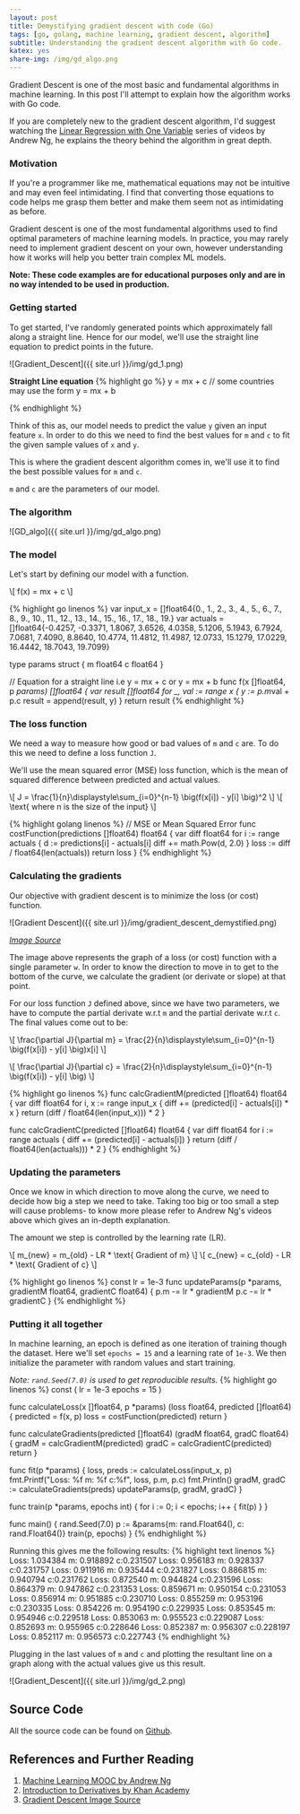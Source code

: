 ```yaml
---
layout: post
title: Demystifying gradient descent with code (Go)
tags: [go, golang, machine learning, gradient descent, algorithm]
subtitle: Understanding the gradient descent algorithm with Go code.
katex: yes
share-img: /img/gd_algo.png
--- 
```


Gradient Descent is one of the most basic and fundamental algorithms in machine learning. In this post I'll attempt to explain how the algorithm works with Go code.

If you are completely new to the gradient descent algorithm, I'd suggest watching the [Linear Regression with One Variable][ng-gd-vid] series of videos by Andrew Ng, he explains the theory behind the algorithm in great depth.

### Motivation
If you're a programmer like me, mathematical equations may not be intuitive and may even feel intimidating. I find that converting those equations to code helps me grasp them better and make them seem not as intimidating as before.

Gradient descent is one of the most fundamental algorithms used to find optimal parameters of machine learning models. In practice, you may rarely need to implement gradient descent on your own, however understanding how it works will help you better train complex ML models.

**Note: These code examples are for educational purposes only and are in no way intended to be used in production.**

### Getting started
To get started, I've randomly generated points which approximately fall along a straight line. Hence for our model, we'll use the straight line equation to predict points in the future.

![Gradient_Descent]({{ site.url }}/img/gd_1.png)

**Straight Line equation**
{% highlight go %}
  y = mx + c // some countries may use the form y = mx + b

{% endhighlight %}

Think of this as, our model needs to predict the value `y` given an input feature `x`. In order to do this we need to find the best values for `m` and `c` to fit the given sample values of `x` and `y`.

This is where the gradient descent algorithm comes in, we'll use it to find the best possible values for `m` and `c`.

`m` and `c` are the parameters of our model.

### The algorithm
![GD_algo]({{ site.url }}/img/gd_algo.png)
### The model
Let's start by defining our model with a function.

\\[
  f(x) = mx + c
\\]

{% highlight go linenos %}
var input_x = []float64{0., 1., 2., 3., 4., 5., 6., 7., 8., 9., 10., 11., 12., 13., 14., 15., 16., 17., 18., 19.}
var actuals = []float64{-0.4257, -0.3371, 1.8067, 3.6526, 4.0358, 5.1206, 5.1943, 6.7924, 7.0681, 7.4090, 8.8640, 10.4774, 11.4812, 11.4987, 12.0733, 15.1279, 17.0229, 16.4442, 18.7043, 19.7099}

type params struct {
	m float64
	c float64
}

// Equation for a straight line i.e y = mx + c or y = mx + b
func f(x []float64, p *params) []float64 {
	var result []float64
	for _, val := range x {
		y := p.m*val + p.c
		result = append(result, y)
	}
	return result
{% endhighlight %}

### The loss function
We need a way to measure how good or bad values of `m` and `c` are. To do this we need to define a loss function `J`.

We'll use the mean squared error (MSE) loss function, which is the mean of squared difference between predicted and actual values.

\\[
J = \frac{1}{n}\displaystyle\sum_{i=0}^{n-1} \big(f(x[i]) - y[i] \big)^2 
\\]
\\[
\text{ where n is the size of the input}
\\]

{% highlight golang linenos %}
// MSE or Mean Squared Error
func costFunction(predictions []float64) float64 {
	var diff float64
	for i := range actuals {
		d := predictions[i] - actuals[i]
		diff += math.Pow(d, 2.0)
	}
	loss := diff / float64(len(actuals))
	return loss
}
{% endhighlight %}

### Calculating the gradients
Our objective with gradient descent is to minimize the loss (or cost) function.

![Gradient Descent]({{ site.url }}/img/gradient_descent_demystified.png)

_[Image Source][gd-demystified]_

The image above represents the graph of a loss (or cost) function with a single parameter `w`. In order to know the direction to move in to get to the bottom of the curve, we calculate the gradient (or derivate or slope) at that point. 

For our loss function `J` defined above, since we have two parameters, we have to compute the partial derivate w.r.t `m` and the partial derivate w.r.t `c`. The final values come out to be:

\\[
  \frac{\partial J}{\partial m} = \frac{2}{n}\displaystyle\sum_{i=0}^{n-1} \big(f(x[i]) - y[i] \big)x[i]
\\]

\\[
  \frac{\partial J}{\partial c} = \frac{2}{n}\displaystyle\sum_{i=0}^{n-1} \big(f(x[i]) - y[i] \big)
\\]

{% highlight go linenos %}
func calcGradientM(predicted []float64) float64 {
	var diff float64
	for i, x := range input_x {
		diff += (predicted[i] - actuals[i]) * x
	}
	return (diff / float64(len(input_x))) * 2
}

func calcGradientC(predicted []float64) float64 {
	var diff float64
	for i := range actuals {
		diff += (predicted[i] - actuals[i])
	}
	return (diff / float64(len(actuals))) * 2
}
{% endhighlight %}


### Updating the parameters
Once we know in which direction to move along the curve, we need to decide how big a step we need to take. Taking too big or too small a step will cause problems- to know more please refer to Andrew Ng's videos above which gives an in-depth explanation. 

The amount we step is controlled by the learning rate (LR).

\\[
  m_{new} = m_{old} - LR * \text{ Gradient of m}
\\]
\\[
  c_{new} = c_{old} - LR * \text{ Gradient of c}
\\]

{% highlight go linenos %}
const lr = 1e-3
func updateParams(p *params, gradientM float64, gradientC float64) {
	p.m -= lr * gradientM
	p.c -= lr * gradientC
}
{% endhighlight %}

### Putting it all together
In machine learning, an epoch is defined as one iteration of training though the dataset. Here we'll set `epochs = 15` and a learning rate of `1e-3`. We then initialize the parameter with random values and start training.

_Note: `rand.Seed(7.0)` is used to get reproducible results._
{% highlight go linenos %}
const (
	lr     = 1e-3
	epochs = 15
)

func calculateLoss(x []float64, p *params) (loss float64, predicted []float64) {
	predicted = f(x, p)
	loss = costFunction(predicted)
	return
}

func calculateGradients(predicted []float64) (gradM float64, gradC float64) {
	gradM = calcGradientM(predicted)
	gradC = calcGradientC(predicted)
	return
}

func fit(p *params) {
	loss, preds := calculateLoss(input_x, p)
	fmt.Printf("Loss: %f m: %f c:%f", loss, p.m, p.c)
	fmt.Println()
	gradM, gradC := calculateGradients(preds)
	updateParams(p, gradM, gradC)
}

func train(p *params, epochs int) {
	for i := 0; i < epochs; i++ {
		fit(p)
	}
}

func main() {
	rand.Seed(7.0)
	p := &params{m: rand.Float64(), c: rand.Float64()}
	train(p, epochs)
}
{% endhighlight %}

Running this gives me the following results:
{% highlight text linenos %}
Loss: 1.034384 m: 0.918892 c:0.231507
Loss: 0.956183 m: 0.928337 c:0.231757
Loss: 0.911916 m: 0.935444 c:0.231827
Loss: 0.886815 m: 0.940794 c:0.231762
Loss: 0.872540 m: 0.944824 c:0.231596
Loss: 0.864379 m: 0.947862 c:0.231353
Loss: 0.859671 m: 0.950154 c:0.231053
Loss: 0.856914 m: 0.951885 c:0.230710
Loss: 0.855259 m: 0.953196 c:0.230335
Loss: 0.854226 m: 0.954190 c:0.229935
Loss: 0.853545 m: 0.954946 c:0.229518
Loss: 0.853063 m: 0.955523 c:0.229087
Loss: 0.852693 m: 0.955965 c:0.228646
Loss: 0.852387 m: 0.956307 c:0.228197
Loss: 0.852117 m: 0.956573 c:0.227743
{% endhighlight %}

Plugging in the last values of `m` and `c` and plotting the resultant line on a graph along with the actual values give us this result.

![Gradient_Descent]({{ site.url }}/img/gd_2.png)

## Source Code
All the source code can be found on [Github][github].

## References and Further Reading
1. [Machine Learning MOOC by Andrew Ng][ng-gd-vid]
2. [Introduction to Derivatives by Khan Academy][derivative-khan-academy]
3. [Gradient Descent Image Source][gd-demystified]

[gd-demystified]: https://ml-cheatsheet.readthedocs.io/en/latest/gradient_descent.html
[ng-gd-vid]: https://www.coursera.org/learn/machine-learning
[github]: https://github.com/oliversavio/learn-ml-with-code/tree/main/gradient_descent
[derivative-khan-academy]: https://www.khanacademy.org/math/differential-calculus/dc-diff-intro

